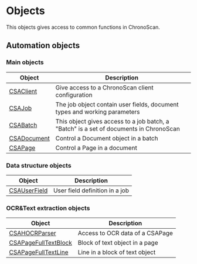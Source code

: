 # Objects

This objects gives access to common functions in ChronoScan.

## Automation objects

### Main objects

|Object|Description|
|---|---|
|[CSAClient](./objects/CSAClient)|Give access to a ChronoScan client configuration|
|[CSAJob](./objects/CSAJob)|The job object contain user fields, document types and working parameters|
|[CSABatch](./objects/CSABatch)|This object gives access to a job batch, a "Batch" is a set of documents in ChronoScan|
|[CSADocument](./objects/CSADocument)|Control a Document object in a batch|
|[CSAPage](./objects/CSAPage)|Control a Page in a document|

### Data structure objects

|Object|Description|
|---|---|
|[CSAUserField](./objects/CSAUserField)|User field definition in a job|

### OCR&Text extraction objects

|Object|Description|
|---|---|
|[CSAHOCRParser](./objects/CSAHOCRParser)|Access to OCR data of a CSAPage|
|[CSAPageFullTextBlock](./objects/CSAPageFullTextBlock)|Block of text object in a page|
|[CSAPageFullTextLine](./objects/CSAPageFullTextLine)|Line in a block of text object|


